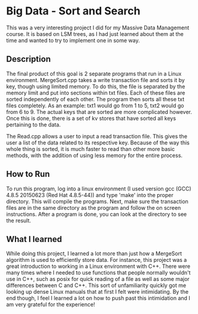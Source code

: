 # Big Data - Sort and Search

This was a very interesting project I did for my Massive Data Management course. It is
based on LSM trees, as I had just learned about them at the time and wanted to try to implement one in some way.

## Description

The final product of this goal is 2 separate programs that run in a Linux environment. MergeSort.cpp takes a write 
transaction file and sorts it by key, though using limited memory. To do this, the file is separated by the memory limit and put into
sections within txt files. Each of these files are sorted independently of each other. The program then sorts all these txt files
completely. As an example: txt1 would go from 1 to 5, txt2 would go from 6 to 9. The actual keys that are sorted are more complicated however.
Once this is done, there is a set of kv stores that have sorted all keys pertaining to the data. 

The Read.cpp allows a user to input a read transaction file. This gives the user a list of the data related to its respective key. Because of the
way this whole thing is sorted, it is much faster to read than other more basic methods, with the addition of using less memory for the entire process.

## How to Run

To run this program, log into a linux environment (I used version gcc (GCC) 4.8.5 20150623 (Red Hat 4.8.5-44)) and type 'make' into the proper directory. 
This will compile the programs. Next, make sure the transaction files are in the same directory as the program and follow the on screen instructions. 
After a program is done, you can look at the directory to see the result.

## What I learned

While doing this project, I learned a lot more than just how a MergeSort algorithm is used to efficiently store data. For instance, this project 
was a great introduction to working in a Linux environment with C++. There were many times where I needed to use functions that people normally wouldn't use in
C++, such as posix for quick reading of a file as well as some major differences between C and C++. This sort of unfamiliarity quickly got
me looking up dense Linux manuals that at first I felt were intimidating. By the end though, I feel I learned a lot on how to push past this
intimidation and I am very grateful for the experience!
